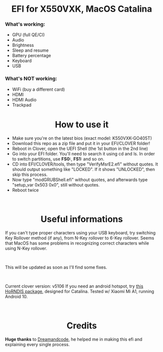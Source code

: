 <h1 align="center">EFI for X550VXK, MacOS Catalina</h1>

<h3>What's working:</h3>

- GPU (full QE/CI)
- Audio
- Brightness
- Sleep and resume
- Battery percentage
- Keyboard
- USB

<h3>What's NOT working:</h3>

- WiFi (buy a different card)
- HDMI
- HDMI Audio
- Trackpad

<h1 align="center">How to use it</h1>

- Make sure you're on the latest bios (exact model: K550VXK-GO405T)
- Download this repo as a zip file and put it in your EFI/CLOVER folder!
- Reboot in Clover, open the UEFI Shell (the 1st button in the 2nd line)
- Go into your EFI folder. You'll need to search it using cd and ls. In order to switch partitions, use <b>FS0:</b>, <b>FS1:</b> and so on.
- CD into EFI/CLOVER/tools, then type "VerifyMsrE2.efi" without quotes. It should output something like "LOCKED". If it shows "UNLOCKED", then skip this process.
- Now type "modGRUBShell.efi" without quotes, and afterwards type "setup_var 0x503 0x0", still without quotes.
- Reboot twice
<p align="center">&nbsp;</p>

<h1 align="center">Useful informations</h1>
If you can't type proper characters using your USB keyboard, try switching Key Rollover method (if any), from N-Key rollover to 6-Key rollover. Seems that MacOS has some problems in recognizing correct characters while using N-Key rollover.
<p align="center">&nbsp;</p>
This will be updated as soon as I'll find some fixes.
<p align="center">&nbsp;</p>
Current clover version: v5106
If you need an android hotspot, try <a href="https://github.com/jwise/HoRNDIS/issues/102#issuecomment-541237232">this HoRNDIS package</a>, designed for Catalina. Tested w/ Xiaomi Mi A1, running Android 10.
<p align="center">&nbsp;</p>

<h1 align="center">Credits</h1>
<b>Huge thanks</b> to <a href="t.me/dreamandcode">Dreamandcode</a>, he helped me in making this efi and explaining every single process.
